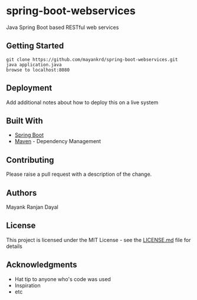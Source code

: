 # spring-boot-webservices
Java Spring Boot based RESTful web services

## Getting Started

``` 
git clone https://github.com/mayankrd/spring-boot-webservices.git 
java application.java
browse to localhost:8080
```

## Deployment

Add additional notes about how to deploy this on a live system

## Built With

* [Spring Boot](https://projects.spring.io/spring-boot/)
* [Maven](https://maven.apache.org/) - Dependency Management

## Contributing

Please raise a pull request with a description of the change.

## Authors

Mayank Ranjan Dayal

## License

This project is licensed under the MIT License - see the [LICENSE.md](LICENSE.md) file for details

## Acknowledgments

* Hat tip to anyone who's code was used
* Inspiration
* etc
